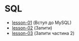 # SQL

* [lesson-01](https://github.com/Jozroker/SQL/tree/lesson-1)  (Вступ до MySQL)
* [lesson-02](https://github.com/Jozroker/SQL/tree/lesson-2)  (Запити)
* [lesson-03](https://github.com/Jozroker/SQL/tree/lesson-3)  (Запити частина 2)
